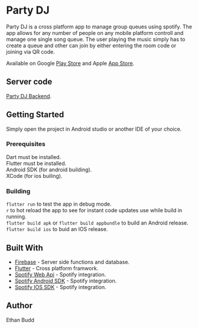 # Party DJ

Party DJ is a cross platform app to manage group queues using spotify. The app allows for any number of people on any mobile platform
controll and manage one single song queue. The user playing the music simply has to create a queue and other can join by either entering
the room code or joining via QR code.

Available on Google [Play Store](https://play.google.com/store/apps/details?id=dev.budde.spotify_queue) and Apple [App Store](https://apps.apple.com/us/app/party-music-queue/id1497405326?ls=1).

## Server code
[Party DJ Backend](https://github.com/budde25/queue-backend).

## Getting Started

Simply open the project in Android studio or another IDE of your choice.

### Prerequisites
Dart must be installed.  
Flutter must be installed.  
Android SDK (for android building).  
XCode (for ios builing).  

### Building
`flutter run` to test the app in debug mode.  
`r` to hot reload the app to see for instant code updates use while build in running.  
`flutter build apk` or `flutter build appbundle` to build an Android release.  
`flutter build ios` to buid an IOS release.  

## Built With
* [Firebase](https://firebase.google.com/) - Server side functions and database.  
* [Flutter](https://flutter.dev/) - Cross platform framwork.  
* [Spotify Web Api](https://developer.spotify.com/documentation/web-api/) - Spotify integration.  
* [Spotify Android SDK](https://developer.spotify.com/documentation/android/) - Spotify integration.  
* [Spotify IOS SDK](https://developer.spotify.com/documentation/ios/) - Spotify integration.  

## Author
Ethan Budd
